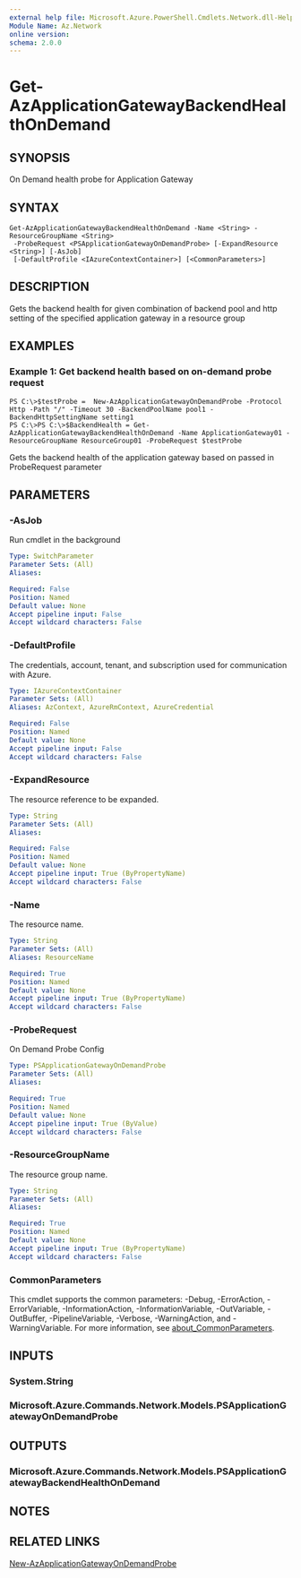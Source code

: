 ```yaml
---
external help file: Microsoft.Azure.PowerShell.Cmdlets.Network.dll-Help.xml
Module Name: Az.Network
online version:
schema: 2.0.0
---
```


# Get-AzApplicationGatewayBackendHealthOnDemand

## SYNOPSIS
On Demand health probe for Application Gateway

## SYNTAX

```
Get-AzApplicationGatewayBackendHealthOnDemand -Name <String> -ResourceGroupName <String>
 -ProbeRequest <PSApplicationGatewayOnDemandProbe> [-ExpandResource <String>] [-AsJob]
 [-DefaultProfile <IAzureContextContainer>] [<CommonParameters>]
```

## DESCRIPTION
Gets the backend health for given combination of backend pool and http setting of the specified application gateway in a resource group

## EXAMPLES

### Example 1: Get backend health based on on-demand probe request
```
PS C:\>$testProbe =  New-AzApplicationGatewayOnDemandProbe -Protocol Http -Path "/" -Timeout 30 -BackendPoolName pool1 -BackendHttpSettingName setting1
PS C:\>PS C:\>$BackendHealth = Get-AzApplicationGatewayBackendHealthOnDemand -Name ApplicationGateway01 -ResourceGroupName ResourceGroup01 -ProbeRequest $testProbe
```

Gets the backend health of the application gateway based on passed in ProbeRequest parameter

## PARAMETERS

### -AsJob
Run cmdlet in the background

```yaml
Type: SwitchParameter
Parameter Sets: (All)
Aliases:

Required: False
Position: Named
Default value: None
Accept pipeline input: False
Accept wildcard characters: False
```

### -DefaultProfile
The credentials, account, tenant, and subscription used for communication with Azure.

```yaml
Type: IAzureContextContainer
Parameter Sets: (All)
Aliases: AzContext, AzureRmContext, AzureCredential

Required: False
Position: Named
Default value: None
Accept pipeline input: False
Accept wildcard characters: False
```

### -ExpandResource
The resource reference to be expanded.

```yaml
Type: String
Parameter Sets: (All)
Aliases:

Required: False
Position: Named
Default value: None
Accept pipeline input: True (ByPropertyName)
Accept wildcard characters: False
```

### -Name
The resource name.

```yaml
Type: String
Parameter Sets: (All)
Aliases: ResourceName

Required: True
Position: Named
Default value: None
Accept pipeline input: True (ByPropertyName)
Accept wildcard characters: False
```

### -ProbeRequest
On Demand Probe Config

```yaml
Type: PSApplicationGatewayOnDemandProbe
Parameter Sets: (All)
Aliases:

Required: True
Position: Named
Default value: None
Accept pipeline input: True (ByValue)
Accept wildcard characters: False
```

### -ResourceGroupName
The resource group name.

```yaml
Type: String
Parameter Sets: (All)
Aliases:

Required: True
Position: Named
Default value: None
Accept pipeline input: True (ByPropertyName)
Accept wildcard characters: False
```

### CommonParameters
This cmdlet supports the common parameters: -Debug, -ErrorAction, -ErrorVariable, -InformationAction, -InformationVariable, -OutVariable, -OutBuffer, -PipelineVariable, -Verbose, -WarningAction, and -WarningVariable. For more information, see [about_CommonParameters](http://go.microsoft.com/fwlink/?LinkID=113216).

## INPUTS

### System.String

### Microsoft.Azure.Commands.Network.Models.PSApplicationGatewayOnDemandProbe

## OUTPUTS

### Microsoft.Azure.Commands.Network.Models.PSApplicationGatewayBackendHealthOnDemand

## NOTES

## RELATED LINKS
[New-AzApplicationGatewayOnDemandProbe](./New-AzApplicationGatewayOnDemandProbe.md)